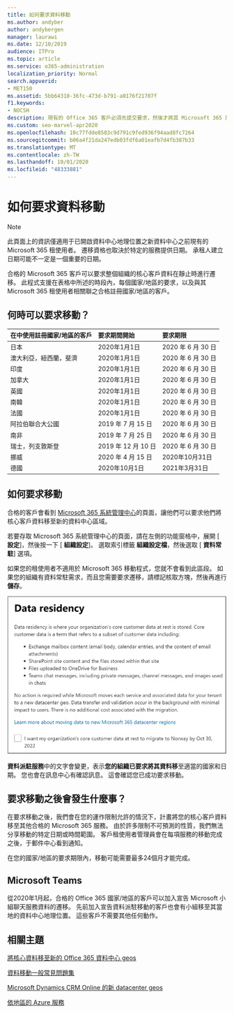 ```yaml
---
title: 如何要求資料移動
ms.author: andyber
author: andybergen
manager: laurawi
ms.date: 12/10/2019
audience: ITPro
ms.topic: article
ms.service: o365-administration
localization_priority: Normal
search.appverid:
- MET150
ms.assetid: 5bb64310-36fc-473d-b791-a0176f21707f
f1.keywords:
- NOCSH
description: 現有的 Office 365 客戶必須先提交要求，然後才將其 Microsoft 365 服務資料移至新的地理位置。
ms.custom: seo-marvel-apr2020
ms.openlocfilehash: 10c77fdde8583c9d791c9fed936f94aad8fc7264
ms.sourcegitcommit: b06a4f21da247edb03fdf6a01eafb7d4fb387b33
ms.translationtype: MT
ms.contentlocale: zh-TW
ms.lasthandoff: 10/01/2020
ms.locfileid: "48333881"
---
```

# <a name="how-to-request-your-data-move"></a>如何要求資料移動

> [!NOTE]
> 此頁面上的資訊僅適用于已開啟資料中心地理位置之新資料中心之前現有的 Microsoft 365 租使用者。 遷移資格也取決於特定的服務提供日期。  承租人建立日期可能不一定是一個重要的日期。
  
合格的 Microsoft 365 客戶可以要求整個組織的核心客戶資料在靜止時進行遷移。  此程式支援在表格中所述的時段內，每個國家/地區的要求，以及與其 Microsoft 365 租使用者相關聯之合格註冊國家/地區的客戶。
  
## <a name="when-can-i-request-a-move"></a>何時可以要求移動？

|**在中使用註冊國家/地區的客戶**|**要求期間開始**|**要求期限**|
|:-----|:-----|:-----|
|日本  <br/> |2020年1月1日  <br/> |2020 年 6 月 30 日  <br/> |
|澳大利亞，紐西蘭，斐濟  <br/> |2020年1月1日  <br/> |2020 年 6 月 30 日  <br/> |
|印度  <br/> |2020年1月1日  <br/> |2020 年 6 月 30 日  <br/> |
|加拿大  <br/> |2020年1月1日  <br/> |2020 年 6 月 30 日  <br/> |
|英國  <br/> |2020年1月1日  <br/> |2020 年 6 月 30 日  <br/> |
|南韓  <br/> |2020年1月1日  <br/> |2020 年 6 月 30 日  <br/> |
|法國  <br/> |2020年1月1日  <br/> |2020 年 6 月 30 日  <br/> |
|阿拉伯聯合大公國  <br/> |2019 年 7 月 15 日  <br/> |2020 年 6 月 30 日  <br/> |
|南非  <br/> |2019 年 7 月 25 日  <br/> |2020 年 6 月 30 日  <br/> |
|瑞士，列支敦斯登  <br/> |2019 年 12 月 10 日  <br/> |2020 年 6 月 30 日  <br/> |
|挪威  <br/> |2020 年 4 月 15 日  <br/> |2020年10月31日  <br/> |
|德國  <br/> |2020年10月1日  <br/> |2021年3月31日  <br/> |

## <a name="how-to-request-a-move"></a>如何要求移動

合格的客戶會看到 [Microsoft 365 系統管理中心](https://aka.ms/365admin)的頁面，讓他們可以要求他們將核心客戶資料移至新的資料中心區域。  
  
若要存取 Microsoft 365 系統管理中心的頁面，請在左側的功能窗格中，展開 [ **設定**]，然後按一下 [ **組織設定**]。
選取索引標籤 **組織設定檔**，然後選取 [ **資料常駐**] 選項。
  
如果您的租使用者不適用於 Microsoft 365 移動程式，您就不會看到此區段。  如果您的組織有資料常駐需求，而且您需要要求遷移，請標記核取方塊，然後再進行 **儲存**。
  
![資料中心加入動作畫面](../media/dataresidencyflyoutae.jpg)
  
**資料派駐服務**中的文字會變更，表示**您的組織已要求將其資料移**至適當的國家和日期。 您也會在訊息中心有確認訊息。 這會確認您已成功要求移動。 
  
## <a name="what-happens-after-requesting-a-move"></a>要求移動之後會發生什麼事？

在要求移動之後，我們會在您的運作限制允許的情況下，計畫將您的核心客戶資料移至其他合格的 Microsoft 365 服務。 由於許多限制不可預測的性質，我們無法分享移動的特定日期或時間範圍。 客戶租使用者管理員會在每項服務的移動完成之後，于郵件中心看到通知。
  
在您的國家/地區的要求期限內，移動可能需要最多24個月才能完成。
  
## <a name="microsoft-teams"></a>Microsoft Teams

從2020年1月起，合格的 Office 365 國家/地區的客戶可以加入宣告 Microsoft 小組聊天服務資料的遷移。  先前加入宣告資料派駐移動的客戶也會有小組移至其當地的資料中心地理位置。  這些客戶不需要其他任何動作。

## <a name="related-topics"></a>相關主題

[將核心資料移至新的 Office 365 資料中心 geos](moving-data-to-new-datacenter-geos.md)

[資料移動一般常見問題集](data-move-faq.md)

[Microsoft Dynamics CRM Online 的新 datacenter geos](https://go.microsoft.com/fwlink/p/?Linkid=615924)
  
[依地區的 Azure 服務](https://azure.microsoft.com/regions/)
  

